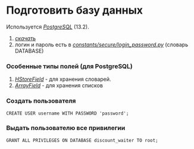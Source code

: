 # Подготовить базу данных
Используется [*PostgreSQL*](https://www.enterprisedb.com/) (13.2).
1) [*скачать*](https://www.enterprisedb.com/downloads/postgres-postgresql-downloads)
2) логин и пароль есть в [*constants/secure/login_password.py*](/constants/secure/login_password.py) (словарь DATABASE)

### Особенные типы полей (для PostgreSQL)
1) [*HStoreField*](https://docs.djangoproject.com/en/3.2/ref/contrib/postgres/fields/#hstorefield) -
   для хранения словарей.
2) [*ArrayField*](https://docs.djangoproject.com/en/3.2/ref/contrib/postgres/fields/#arrayfield) -
   для хранения списков

### Создать пользователя
```
CREATE USER username WITH PASSWORD 'password';
```

### Выдать пользователю все привилегии
```
GRANT ALL PRIVILEGES ON DATABASE discount_waiter TO root;
```
